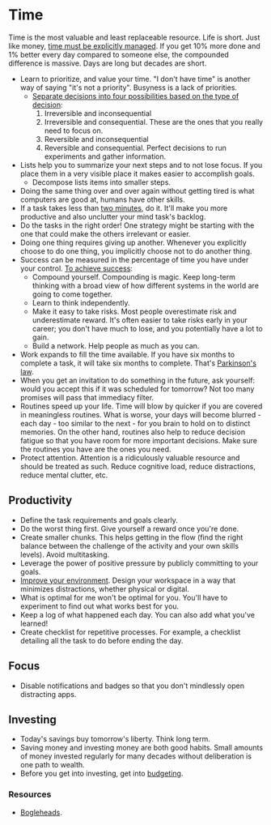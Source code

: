 # Time

Time is the most valuable and least replaceable resource. Life is short. Just like money, [time must be explicitly managed](https://youtu.be/oTugjssqOT0). If you get 10% more done and 1% better every day compared to someone else, the compounded difference is massive. Days are long but decades are short.

- Learn to prioritize, and value your time. "I don't have time" is another way of saying "it's not a priority". Busyness is a lack of priorities.
  - [Separate decisions into four possibilities based on the type of decision](https://fs.blog/2018/09/decision-matrix/):
    1. Irreversible and inconsequential
    2. Irreversible and consequential. These are the ones that you really need to focus on.
    3. Reversible and inconsequential
    4. Reversible and consequential. Perfect decisions to run experiments and gather information.
- Lists help you to summarize your next steps and to not lose focus. If you place them in a very visible place it makes easier to accomplish goals.
  - Decompose lists items into smaller steps.
- Doing the same thing over and over again without getting tired is what computers are good at, humans have other skills.
- If a task takes less than [two minutes](https://jamesclear.com/how-to-stop-procrastinating), do it. It'll make you more productive and also unclutter your mind task's backlog.
- Do the tasks in the right order! One strategy might be starting with the one that could make the others irrelevant or easier.
- Doing one thing requires giving up another. Whenever you explicitly choose to do one thing, you implicitly choose not to do another thing.
- Success can be measured in the percentage of time you have under your control. [To achieve success](https://blog.samaltman.com/how-to-be-successful):
  - Compound yourself. Compounding is magic. Keep long-term thinking with a broad view of how different systems in the world are going to come together.
  - Learn to think independently.
  - Make it easy to take risks. Most people overestimate risk and underestimate reward. It's often easier to take risks early in your career; you don't have much to lose, and you potentially have a lot to gain.
  - Build a network. Help people as much as you can.
- Work expands to fill the time available. If you have six months to complete a task, it will take six months to complete. That's [Parkinson's law](https://en.wikipedia.org/wiki/Parkinson%27s_law).
- When you get an invitation to do something in the future, ask yourself: would you accept this if it was scheduled for tomorrow? Not too many promises will pass that immediacy filter.
- Routines speed up your life. Time will blow by quicker if you are covered in meaningless routines. What is worse, your days will become blurred - each day - too similar to the next - for you brain to hold on to distinct memories. On the other hand, routines also help to reduce decision fatigue so that you have room for more important decisions. Make sure the routines you have are the ones you need.
- Protect attention. Attention is a ridiculously valuable resource and should be treated as such. Reduce cognitive load, reduce distractions, reduce mental clutter, etc.

## Productivity

- Define the task requirements and goals clearly.
- Do the worst thing first. Give yourself a reward once you're done.
- Create smaller chunks. This helps getting in the flow (find the right balance between the challenge of the activity and your own skills levels). Avoid multitasking.
- Leverage the power of positive pressure by publicly committing to your goals.
- [Improve your environment](https://nesslabs.com/neuroscience-of-procrastination). Design your workspace in a way that minimizes distractions, whether physical or digital.
- What is optimal for me won't be optimal for you. You'll have to experiment to find out what works best for you.
- Keep a log of what happened each day. You can also add what you've learned!
- Create checklist for repetitive processes. For example, a checklist detailing all the task to do before ending the day.

## Focus

- Disable notifications and badges so that you don't mindlessly open distracting apps.

## Investing

- Today's savings buy tomorrow's liberty. Think long term.
- Saving money and investing money are both good habits. Small amounts of money invested regularly for many decades without deliberation is one path to wealth.
- Before you get into investing, get into [budgeting](https://www.reddit.com/r/ynab/comments/8d4ab4/what_is_the_best_approach_for_budgeting_savings/).

### Resources

- [Bogleheads](https://www.bogleheads.org/wiki/Getting_started).

